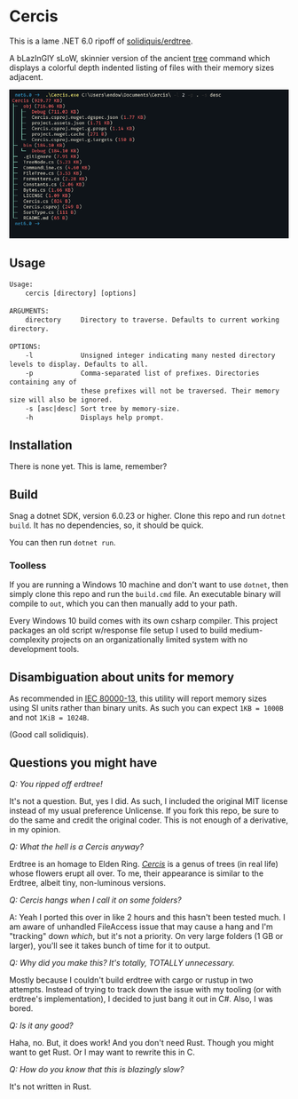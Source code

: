 # Cercis

This is a lame .NET 6.0 ripoff of [solidiquis/erdtree](https://github.com/solidiquis/erdtree).

A bLazInGlY sLoW, skinnier version of the ancient [tree](https://en.wikipedia.org/wiki/Tree_(command)) command which displays a colorful depth indented listing of files
with their memory sizes adjacent.

![Cercis Screenshot](assets/cercis-screenshot.png)

## Usage

```text
Usage:
    cercis [directory] [options]

ARGUMENTS:
    directory     Directory to traverse. Defaults to current working directory.

OPTIONS:
    -l            Unsigned integer indicating many nested directory levels to display. Defaults to all.
    -p            Comma-separated list of prefixes. Directories containing any of
                  these prefixes will not be traversed. Their memory size will also be ignored.
    -s [asc|desc] Sort tree by memory-size. 
    -h            Displays help prompt.
```

## Installation

There is none yet.
This is lame, remember?

## Build

Snag a dotnet SDK, version 6.0.23 or higher.
Clone this repo and run `dotnet build`.
It has no dependencies, so, it should be quick.

You can then run `dotnet run`.

### Toolless

If you are running a Windows 10 machine and don't want to use `dotnet`, then simply clone this repo and run the `build.cmd` file.
An executable binary will compile to `out`, which you can then manually add to your path.

Every Windows 10 build comes with its own csharp compiler. 
This project packages an old script w/response file setup I used to build medium-complexity projects on an organizationally limited system with no development tools. 

## Disambiguation about units for memory

As recommended in [IEC 80000-13](https://en.wikipedia.org/wiki/ISO/IEC_80000#cite_note-80000-13:2008-14), this utility will report memory sizes
using SI units rather than binary units. As such you can expect `1KB = 1000B` and not `1KiB = 1024B`.

(Good call solidiquis).

## Questions you might have

_Q: You ripped off erdtree!_

It's not a question.
But, yes I did.
As such, I included the original MIT license instead of my usual preference Unlicense.
If you fork this repo, be sure to do the same and credit the original coder.
This is not enough of a derivative, in my opinion.

_Q: What the hell is a Cercis anyway?_

Erdtree is an homage to Elden Ring.
[_Cercis_](https://en.wikipedia.org/wiki/Cercis) is a genus of trees (in real life) whose flowers erupt all over.
To me, their appearance is similar to the Erdtree, albeit tiny, non-luminous versions.

_Q: Cercis hangs when I call it on some folders?_

A: Yeah I ported this over in like 2 hours and this hasn't been tested much.
I am aware of unhandled FileAccess issue that may cause a hang and I'm "tracking" down _which_, but it's not a priority.
On very large folders (1 GB or larger), you'll see it takes bunch of time for it to output.

_Q: Why did you make this? It's totally, TOTALLY unnecessary._

Mostly because I couldn't build erdtree with cargo or rustup in two attempts.
Instead of trying to track down the issue with my tooling (or with erdtree's implementation), I decided to just bang it out in C#.
Also, I was bored.

_Q: Is it any good?_

Haha, no.
But, it does work!
And you don't need Rust.
Though you might want to get Rust.
Or I may want to rewrite this in C.

_Q: How do you know that this is blazingly slow?_

It's not written in Rust.
